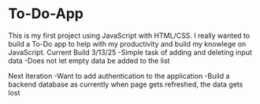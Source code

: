 # To-Do-App
This is my first project using JavaScript with HTML/CSS. I really wanted to build a To-Do app to help with my productivity and build my knowlege on JavaScript. 
Current Build 3/13/25
  -Simple task of adding and deleting input data
  -Does not let empty data be added to the list

Next Iteration
  -Want to add authentication to the application
  -Build a backend database as currently when page gets refreshed, the data gets lost
  
